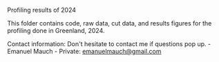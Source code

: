 Profiling results of 2024

This folder contains code, raw data, cut data, and results figures
for the profiling done in Greenland, 2024.

Contact information:
	Don't hesitate to contact me if questions pop up.
	- Emanuel Mauch
	- Private: emanuelmauch@gmail.com
